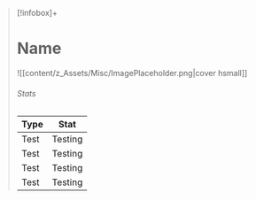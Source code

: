 ---
---
> [!infobox]+
> # Name
> ![[content/z_Assets/Misc/ImagePlaceholder.png|cover hsmall]]
> ###### Stats
> Type |  Stat |
> ---|---|
> Test | Testing |
> Test | Testing |
> Test | Testing |
> Test | Testing |